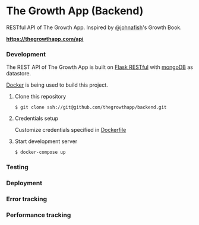 # The Growth App (Backend)

RESTful API of The Growth App. Inspired by
[@johnafish](https://github.com/johnafish)'s Growth Book.

**https://thegrowthapp.com/api**

### Development

The REST API of The Growth App is built on
[Flask RESTful](https://flask-restful.readthedocs.io/en/latest/) with
[mongoDB](https://www.mongodb.com/) as datastore.

[Docker](https://www.docker.com/) is being used to build this project.

1. Clone this repository

    `$ git clone ssh://git@github.com/thegrowthapp/backend.git`

2. Credentials setup

    Customize credentials specified in [Dockerfile](Dockerfile)

3. Start development server

    `$ docker-compose up`

### Testing

### Deployment

### Error tracking

### Performance tracking

